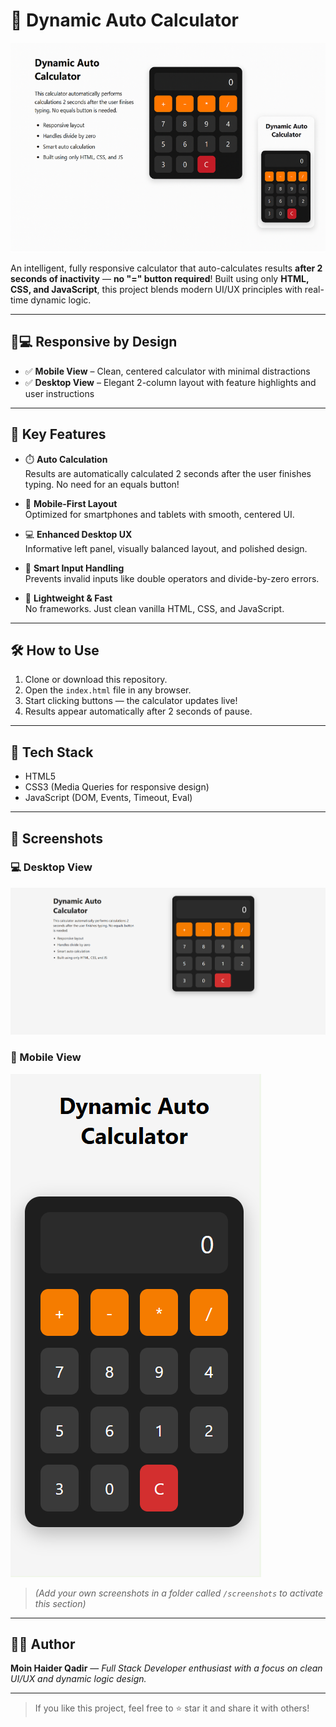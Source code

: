 
# 🔢 Dynamic Auto Calculator
![Dynamic Auto Calculator Preview](./Screenshot%202025-08-03%20103534.png)


An intelligent, fully responsive calculator that auto-calculates results **after 2 seconds of inactivity** — **no "=" button required**! Built using only **HTML, CSS, and JavaScript**, this project blends modern UI/UX principles with real-time dynamic logic.

---

## 📱💻 Responsive by Design

- ✅ **Mobile View** – Clean, centered calculator with minimal distractions
- ✅ **Desktop View** – Elegant 2-column layout with feature highlights and user instructions

---

## 🚀 Key Features

- ⏱️ **Auto Calculation**  
  Results are automatically calculated 2 seconds after the user finishes typing. No need for an equals button!

- 📱 **Mobile-First Layout**  
  Optimized for smartphones and tablets with smooth, centered UI.

- 💻 **Enhanced Desktop UX**  
  Informative left panel, visually balanced layout, and polished design.

- 🧠 **Smart Input Handling**  
  Prevents invalid inputs like double operators and divide-by-zero errors.

- 🎯 **Lightweight & Fast**  
  No frameworks. Just clean vanilla HTML, CSS, and JavaScript.

---


## 🛠️ How to Use

1. Clone or download this repository.
2. Open the `index.html` file in any browser.
3. Start clicking buttons — the calculator updates live!
4. Results appear automatically after 2 seconds of pause.

---

## 🔧 Tech Stack

- HTML5
- CSS3 (Media Queries for responsive design)
- JavaScript (DOM, Events, Timeout, Eval)

---

## 📸 Screenshots

### 💻 Desktop View
![Desktop Screenshot](./Screenshot%202025-08-03%20101948.png)

### 📱 Mobile View
![Mobile Screenshot](./Screenshot%202025-08-03%20101933.png)

> *(Add your own screenshots in a folder called `/screenshots` to activate this section)*

---

## 🧑‍💻 Author

**Moin Haider Qadir** — *Full Stack Developer enthusiast with a focus on clean UI/UX and dynamic logic design.*

---


> If you like this project, feel free to ⭐ star it and share it with others!




